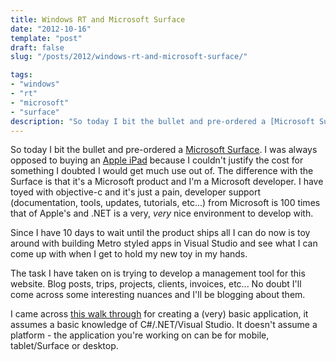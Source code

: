 ```yaml
---
title: Windows RT and Microsoft Surface
date: "2012-10-16"
template: "post"
draft: false
slug: "/posts/2012/windows-rt-and-microsoft-surface/"

tags:
- "windows"
- "rt"
- "microsoft"
- "surface"
description: "So today I bit the bullet and pre-ordered a [Microsoft Surface](http://www.microsoft.com/surface/). I was always opposed to buying an [Apple iPad](http://www.apple.com/ipad/) because I couldn't justify the cost for something I doubted I would get much use out of. The difference with the Surface is that it's a Microsoft product and I'm a Microsoft developer. I have toyed with objective-c and it's just a pain, developer support (documentation, tools, updates, tutorials, etc...) from Microsoft is 100 times that of Apple's and .NET is a very, *very* nice environment to develop with."
---
```

So today I bit the bullet and pre-ordered a [Microsoft Surface](http://www.microsoft.com/surface/). I was always opposed to buying an [Apple iPad](http://www.apple.com/ipad/) because I couldn't justify the cost for something I doubted I would get much use out of. The difference with the Surface is that it's a Microsoft product and I'm a Microsoft developer. I have toyed with objective-c and it's just a pain, developer support (documentation, tools, updates, tutorials, etc...) from Microsoft is 100 times that of Apple's and .NET is a very, *very* nice environment to develop with.

Since I have 10 days to wait until the product ships all I can do now is toy around with building Metro styled apps in Visual Studio and see what I can come up with when I get to hold my new toy in my hands.

The task I have taken on is trying to develop a management tool for this website. Blog posts, trips, projects, clients, invoices, etc... No doubt I'll come across some interesting nuances and I'll be blogging about them.

I came across [this walk through](http://msdn.microsoft.com/en-us/library/windows/apps/hh974581.aspx) for creating a (very) basic application, it assumes a basic knowledge of C#/.NET/Visual Studio.  It doesn't assume a platform - the application you're working on can be for mobile, tablet/Surface or desktop.